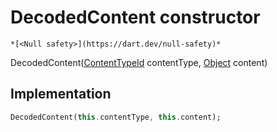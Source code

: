 


# DecodedContent constructor




    *[<Null safety>](https://dart.dev/null-safety)*



DecodedContent([ContentTypeId](https://pub.dev/documentation/xmtp_proto/0.0.1-development/xmtp_proto/ContentTypeId-class.html) contentType, [Object](https://api.flutter.dev/flutter/dart-core/Object-class.html) content)





## Implementation

```dart
DecodedContent(this.contentType, this.content);
```







